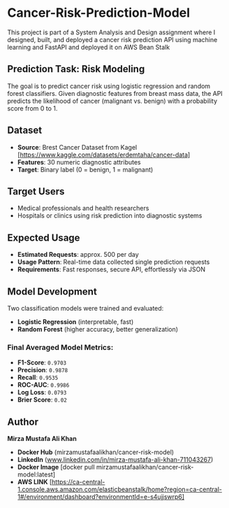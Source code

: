# Cancer-Risk-Prediction-Model
This project is part of a System Analysis and Design assignment where I designed, built, and deployed a cancer risk prediction API using machine learning and FastAPI and deployed it on AWS Bean Stalk

## Prediction Task: Risk Modeling
The goal is to predict cancer risk using logistic regression and random forest classifiers. Given diagnostic features from breast mass data, the API predicts the likelihood of cancer (malignant vs. benign) with a probability score from 0 to 1.

## Dataset
- **Source**: Brest Cancer Dataset from Kagel [https://www.kaggle.com/datasets/erdemtaha/cancer-data]
- **Features**: 30 numeric diagnostic attributes
- **Target**: Binary label (0 = benign, 1 = malignant)

## Target Users
- Medical professionals and health researchers
- Hospitals or clinics using risk prediction into diagnostic systems

## Expected Usage
- **Estimated Requests**: approx. 500 per day
- **Usage Pattern**: Real-time data collected single prediction requests
- **Requirements**: Fast responses, secure API, effortlessly via JSON
  
## Model Development
Two classification models were trained and evaluated:
- **Logistic Regression** (interpretable, fast)
- **Random Forest** (higher accuracy, better generalization)

### Final Averaged Model Metrics:
- **F1-Score**: `0.9703`
- **Precision**: `0.9878`
- **Recall**: `0.9535`
- **ROC-AUC**: `0.9986`
- **Log Loss**: `0.0793`
- **Brier Score**: `0.02`

## Author
**Mirza Mustafa Ali Khan**
- **Docker Hub** (mirzamustafaalikhan/cancer-risk-model) 
- **LinkedIn** (www.linkedin.com/in/mirza-mustafa-ali-khan-711043267)
- **Docker Image** [docker pull mirzamustafaalikhan/cancer-risk-model:latest]
- **AWS LINK** [https://ca-central-1.console.aws.amazon.com/elasticbeanstalk/home?region=ca-central-1#/environment/dashboard?environmentId=e-s4ujjswrp6]
